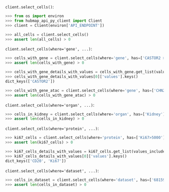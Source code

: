 `client.select_cells()`:
```python
>>> from os import environ
>>> from hubmap_api_py_client import Client
>>> client = Client(environ['API_ENDPOINT'])

>>> all_cells = client.select_cells()
>>> assert len(all_cells) > 0

```


`client.select_cells(where='gene', ...)`:
```python
>>> cells_with_gene = client.select_cells(where='gene', has=['CASTOR2 > 1'], genomic_modality='rna')
>>> assert len(cells_with_gene) > 0

>>> cells_with_gene_details_with_values = cells_with_gene.get_list(values_included=['CASTOR2'])
>>> cells_with_gene_details_with_values[0]['values'].keys()
dict_keys(['CASTOR2'])

>>> cells_with_gene_atac = client.select_cells(where='gene', has=['CHN2'], genomic_modality='atac')
>>> assert len(cells_with_gene_atac) > 0

```

`client.select_cells(where='organ', ...)`:
```python
>>> cells_in_kidney = client.select_cells(where='organ', has=['Kidney'])
>>> assert len(cells_in_kidney) > 0

```

`client.select_cells(where='protein', ...)`:
```python
>>> ki67_cells = client.select_cells(where='protein', has=['Ki67>5000'])
>>> assert len(ki67_cells) > 0

>>> ki67_cells_details_with_values = ki67_cells.get_list(values_included=['Ki67', 'CD20'])[0:10]
>>> ki67_cells_details_with_values[0]['values'].keys()
dict_keys(['CD20', 'Ki67'])

```

`client.select_cells(where='dataset', ...)`:
```python
>>> cells_in_dataset = client.select_cells(where='dataset', has=['68159e4bd6a2cea1cd66e8f3050cfcb7'])
>>> assert len(cells_in_dataset) > 0

```
